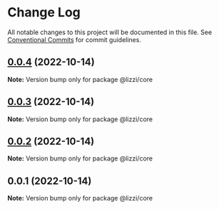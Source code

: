 # Change Log

All notable changes to this project will be documented in this file.
See [Conventional Commits](https://conventionalcommits.org) for commit guidelines.

## [0.0.4](https://github.com/lizzi-js/lizzi/compare/@lizzi/core@0.0.3...@lizzi/core@0.0.4) (2022-10-14)

**Note:** Version bump only for package @lizzi/core





## [0.0.3](https://github.com/lizzi-js/lizzi/compare/@lizzi/core@0.0.2...@lizzi/core@0.0.3) (2022-10-14)

**Note:** Version bump only for package @lizzi/core





## [0.0.2](https://github.com/lizzi-js/lizzi/compare/@lizzi/core@0.0.1...@lizzi/core@0.0.2) (2022-10-14)

**Note:** Version bump only for package @lizzi/core





## 0.0.1 (2022-10-14)

**Note:** Version bump only for package @lizzi/core
